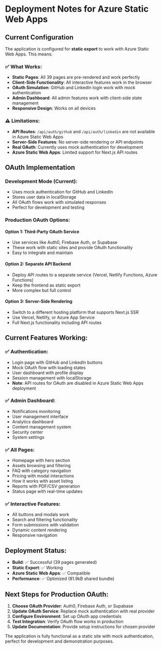 # Deployment Notes for Azure Static Web Apps

## Current Configuration

The application is configured for **static export** to work with Azure Static Web Apps. This means:

### ✅ What Works:
- **Static Pages**: All 39 pages are pre-rendered and work perfectly
- **Client-Side Functionality**: All interactive features work in the browser
- **OAuth Simulation**: GitHub and LinkedIn login work with mock authentication
- **Admin Dashboard**: All admin features work with client-side state management
- **Responsive Design**: Works on all devices

### ⚠️ Limitations:
- **API Routes**: `/api/auth/github` and `/api/auth/linkedin` are not available in Azure Static Web Apps
- **Server-Side Features**: No server-side rendering or API endpoints
- **Real OAuth**: Currently uses mock authentication for development
- **Azure Static Web Apps**: Limited support for Next.js API routes

## OAuth Implementation

### Development Mode (Current):
- Uses mock authentication for GitHub and LinkedIn
- Stores user data in localStorage
- All OAuth flows work with simulated responses
- Perfect for development and testing

### Production OAuth Options:

#### Option 1: Third-Party OAuth Service
- Use services like Auth0, Firebase Auth, or Supabase
- These work with static sites and provide OAuth functionality
- Easy to integrate and maintain

#### Option 2: Separate API Backend
- Deploy API routes to a separate service (Vercel, Netlify Functions, Azure Functions)
- Keep the frontend as static export
- More complex but full control

#### Option 3: Server-Side Rendering
- Switch to a different hosting platform that supports Next.js SSR
- Use Vercel, Netlify, or Azure App Service
- Full Next.js functionality including API routes

## Current Features Working:

### ✅ Authentication:
- Login page with GitHub and LinkedIn buttons
- Mock OAuth flow with loading states
- User dashboard with profile display
- Session management with localStorage
- **Note**: API routes for OAuth are disabled in Azure Static Web Apps deployment

### ✅ Admin Dashboard:
- Notifications monitoring
- User management interface
- Analytics dashboard
- Content management system
- Security center
- System settings

### ✅ All Pages:
- Homepage with hero section
- Assets browsing and filtering
- FAQ with category navigation
- Pricing with modal interactions
- How it works with asset listing
- Reports with PDF/CSV generation
- Status page with real-time updates

### ✅ Interactive Features:
- All buttons and modals work
- Search and filtering functionality
- Form submissions with validation
- Dynamic content rendering
- Responsive navigation

## Deployment Status:

- **Build**: ✅ Successful (39 pages generated)
- **Static Export**: ✅ Working
- **Azure Static Web Apps**: ✅ Compatible
- **Performance**: ✅ Optimized (81.9kB shared bundle)

## Next Steps for Production OAuth:

1. **Choose OAuth Provider**: Auth0, Firebase Auth, or Supabase
2. **Update OAuth Service**: Replace mock authentication with real provider
3. **Configure Environment**: Set up OAuth app credentials
4. **Test Integration**: Verify OAuth flow works in production
5. **Update Documentation**: Provide setup instructions for chosen provider

The application is fully functional as a static site with mock authentication, perfect for development and demonstration purposes.
